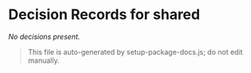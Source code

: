 # Decision Records for shared

_No decisions present._

> This file is auto-generated by setup-package-docs.js; do not edit manually.